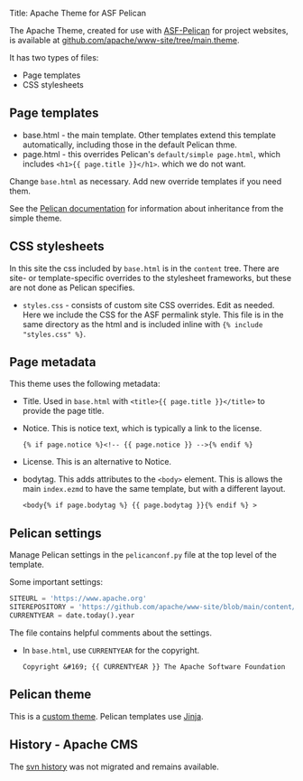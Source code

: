 Title: Apache Theme for ASF Pelican

The Apache Theme, created for use with [ASF-Pelican](asf-pelican.html) for project websites, is available at <a href="https://github.com/apache/www-site/tree/main/theme" target="_blank">github.com/apache/www-site/tree/main.theme</a>.

It has two types of files:

- Page templates
- CSS stylesheets

## Page templates

- base.html - the main template. Other templates extend this template automatically, including those in the default Pelican thme.
- page.html - this overrides Pelican's `default/simple page.html`, which includes `<h1>{{ page.title }}</h1>`. which we do not want.

Change `base.html` as necessary. Add new override templates if you need them.

See the <a href="https://docs.getpelican.com/en/latest/themes.html#inheritance" target="_blank">Pelican documentation</a> for information about inheritance from the simple theme.

## CSS stylesheets

In this site the css included by `base.html` is in the `content` tree.
There are site- or template-specific overrides to the stylesheet frameworks, but these are not done as Pelican specifies.

- `styles.css` - consists of custom site CSS overrides. Edit as needed. Here we include the CSS for the ASF permalink style.
  This file is in the same directory as the html and is included inline with `{% include "styles.css" %}`.

## Page metadata

This theme uses the following metadata:

- Title. Used in `base.html` with `<title>{{ page.title }}</title>` to provide the page title.

- Notice. This is notice text, which is typically a link to the license.

  `{% if page.notice %}<!-- {{ page.notice }} -->{% endif %}`

- License. This is an alternative to Notice.

- bodytag. This adds attributes to the `<body>` element.
  This is allows the main `index.ezmd` to have the same template, but with a different layout.

  `<body{% if page.bodytag %} {{ page.bodytag }}{% endif %} >`   

## Pelican settings

Manage Pelican settings in the `pelicanconf.py` file at the top level of the template.

Some important settings:

~~~python
SITEURL = 'https://www.apache.org'
SITEREPOSITORY = 'https://github.com/apache/www-site/blob/main/content/'
CURRENTYEAR = date.today().year
~~~

The file contains helpful comments about the settings.

- In `base.html`, use `CURRENTYEAR` for the copyright.

  `Copyright &#169; {{ CURRENTYEAR }} The Apache Software Foundation`


## Pelican theme

This is a [custom theme][1]. Pelican templates use [Jinja][2].

## History - Apache CMS

The [svn history](http://svn.apache.org/viewvc/infrastructure/site/trunk/templates) was not migrated and remains available.


[1]: https://docs.getpelican.com/en/latest/themes.html
[2]: https://jinja.palletsprojects.com/en/3.0.x/
